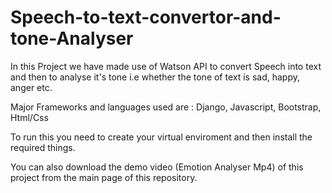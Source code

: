 # Speech-to-text-convertor-and-tone-Analyser
In this Project we have made use of Watson API to convert Speech into text and then to analyse it's tone i.e whether the tone of text is sad, happy, anger etc.

Major Frameworks and languages used are : Django, Javascript, Bootstrap, Html/Css

To run this you need to create your virtual enviroment and then install the required things.

You can also download the demo video (Emotion Analyser Mp4) of this project from the main page of this repository.
